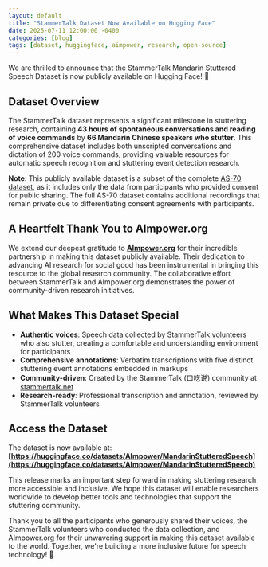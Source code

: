 ```yaml
---
layout: default
title: "StammerTalk Dataset Now Available on Hugging Face"
date: 2025-07-11 12:00:00 -0400
categories: [blog]
tags: [dataset, huggingface, aimpower, research, open-source]
---
```


We are thrilled to announce that the StammerTalk Mandarin Stuttered Speech Dataset is now publicly available on Hugging Face! 🎉

## Dataset Overview

The StammerTalk dataset represents a significant milestone in stuttering research, containing **43 hours of spontaneous conversations and reading of voice commands** by **66 Mandarin Chinese speakers who stutter**. This comprehensive dataset includes both unscripted conversations and dictation of 200 voice commands, providing valuable resources for automatic speech recognition and stuttering event detection research.

**Note**: This publicly available dataset is a subset of the complete [AS-70 dataset](https://aishelltech.com/aishell_6a), as it includes only the data from participants who provided consent for public sharing. The full AS-70 dataset contains additional recordings that remain private due to differentiating consent agreements with participants.

## A Heartfelt Thank You to AImpower.org

We extend our deepest gratitude to **[AImpower.org](https://aimpower.org/)** for their incredible partnership in making this dataset publicly available. Their dedication to advancing AI research for social good has been instrumental in bringing this resource to the global research community. The collaborative effort between StammerTalk and AImpower.org demonstrates the power of community-driven research initiatives.

## What Makes This Dataset Special

- **Authentic voices**: Speech data collected by StammerTalk volunteers who also stutter, creating a comfortable and understanding environment for participants
- **Comprehensive annotations**: Verbatim transcriptions with five distinct stuttering event annotations embedded in markups
- **Community-driven**: Created by the StammerTalk (口吃说) community at [stammertalk.net](http://stammertalk.net/)
- **Research-ready**: Professional transcription and annotation, reviewed by StammerTalk volunteers

## Access the Dataset

The dataset is now available at:
**[https://huggingface.co/datasets/AImpower/MandarinStutteredSpeech](https://huggingface.co/datasets/AImpower/MandarinStutteredSpeech)**

This release marks an important step forward in making stuttering research more accessible and inclusive. We hope this dataset will enable researchers worldwide to develop better tools and technologies that support the stuttering community.

Thank you to all the participants who generously shared their voices, the StammerTalk volunteers who conducted the data collection, and AImpower.org for their unwavering support in making this dataset available to the world. Together, we're building a more inclusive future for speech technology! 💪
